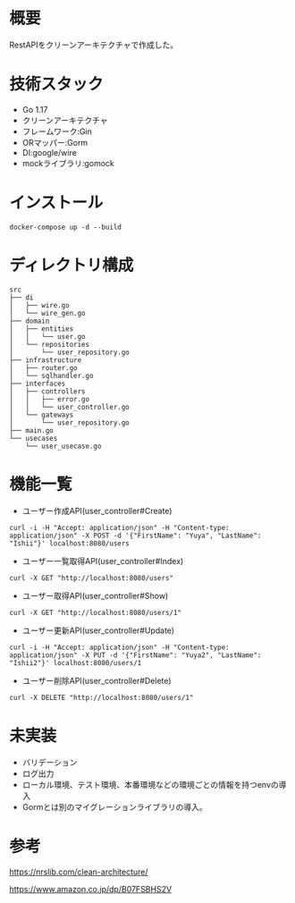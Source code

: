 # 概要
RestAPIをクリーンアーキテクチャで作成した。

# 技術スタック
- Go 1.17
- クリーンアーキテクチャ
- フレームワーク:Gin
- ORマッパー:Gorm
- DI:google/wire
- mockライブラリ:gomock

# インストール
```
docker-compose up -d --build
```

# ディレクトリ構成
```
src
├── di
│   ├── wire.go
│   └── wire_gen.go
├── domain
│   ├── entities
│   │   └── user.go
│   └── repositories
│       └── user_repository.go
├── infrastructure
│   ├── router.go
│   └── sqlhandler.go
├── interfaces
│   ├── controllers
│   │   ├── error.go
│   │   └── user_controller.go
│   └── gateways
│       └── user_repository.go
├── main.go
└── usecases
    └── user_usecase.go
```

# 機能一覧

- ユーザー作成API(user_controller#Create)
```
curl -i -H "Accept: application/json" -H "Content-type: application/json" -X POST -d '{"FirstName": "Yuya", "LastName": "Ishii"}' localhost:8080/users
```

- ユーザー一覧取得API(user_controller#Index)
```
curl -X GET "http://localhost:8080/users"
```

- ユーザー取得API(user_controller#Show)
```
curl -X GET "http://localhost:8080/users/1"
```

- ユーザー更新API(user_controller#Update)
```
curl -i -H "Accept: application/json" -H "Content-type: application/json" -X PUT -d '{"FirstName": "Yuya2", "LastName": "Ishii2"}' localhost:8080/users/1
```

- ユーザー削除API(user_controller#Delete)
```
curl -X DELETE "http://localhost:8080/users/1"
```


# 未実装
- バリデーション
- ログ出力
- ローカル環境、テスト環境、本番環境などの環境ごとの情報を持つenvの導入
- Gormとは別のマイグレーションライブラリの導入。

# 参考
https://nrslib.com/clean-architecture/

https://www.amazon.co.jp/dp/B07FSBHS2V


